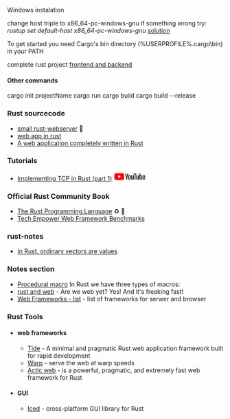 Windows instalation

change host triple to x86_64-pc-windows-gnu
if something wrong try:
*rustup set default-host x86_64-pc-windows-gnu*
[solution](https://github.com/rust-lang/rustup/issues/846)

To get started you need Cargo's bin directory (%USERPROFILE%.cargo\bin) in your PATH

complete rust project [frontend and backend](https://github.com/saschagrunert/webapp.rs/tree/rev1)



#### Other commands
cargo init projectName
cargo run
cargo build
cargo build --release


### Rust sourcecode
- [small rust-webserver](https://github.com/juli1/rust-webserver/tree/master/src) :gem:
- [web app in rust](https://github.com/saschagrunert/webapp.rs/tree/rev1)
- [A web application completely written in Rust](https://github.com/saschagrunert/webapp.rs/tree/rev1)

### Tutorials
- [Implementing TCP in Rust (part 1)](https://www.youtube.com/watch?v=bzja9fQWzdA) <img src="./images/youtube.png" width="auto" height="20">

### Official Rust Community Book
- [The Rust Programming Language](https://doc.rust-lang.org/stable/book/) :recycle: :book:
- [Tech Empower Web Framework Benchmarks](https://www.techempower.com/benchmarks/)

### rust-notes
- [In Rust, ordinary vectors are values](http://smallcultfollowing.com/babysteps/blog/2018/02/01/in-rust-ordinary-vectors-are-values/)

### Notes section
- [Procedural macro](https://blog.rust-lang.org/2018/12/21/Procedural-Macros-in-Rust-2018.html)
In Rust we have three types of macros: 
- [rust and web](http://www.arewewebyet.org/) - Are we web yet? Yes! And it's freaking fast!
- [Web Frameworks - list](http://www.arewewebyet.org/topics/frameworks/#pkg-rocket) - list of frameworks for serwer and browser 
### Rust Tools
- #### web frameworks
  - [Tide](https://github.com/http-rs/tide) - A minimal and pragmatic Rust web application framework built for rapid development
  - [Warp](https://github.com/seanmonstar/warp) - serve the web at warp speeds
  - [Actic web](https://actix.rs/) - is a powerful, pragmatic, and extremely fast web framework for Rust
- #### GUI 
  - [Iced](https://github.com/hecrj/iced) - cross-platform GUI library for Rust